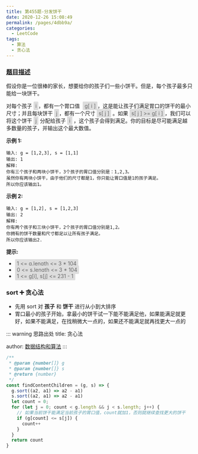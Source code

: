 ```yaml
---
title: 第455题-分发饼干
date: 2020-12-26 15:08:49
permalink: /pages/4dbb9a/
categories:
  - LeetCode
tags:
  - 算法
  - 贪心法
---
```


### [题目描述](https://leetcode-cn.com/problems/assign-cookies/)

假设你是一位很棒的家长，想要给你的孩子们一些小饼干。但是，每个孩子最多只能给一块饼干。

对每个孩子 <span style="background: #ddd; color: #666; padding: 3px 5px; border-radius: 2px;">i</span>，都有一个胃口值  <span style="background: #ddd; color: #666; padding: 3px 5px; border-radius: 2px;">g[ i ]</span>，这是能让孩子们满足胃口的饼干的最小尺寸；并且每块饼干 <span style="background: #ddd; color: #666; padding: 3px 5px; border-radius: 2px;">j</span>，都有一个尺寸 <span style="background: #ddd; color: #666; padding: 3px 5px; border-radius: 2px;">s[ j ]</span> 。如果 <span style="background: #ddd; color: #666; padding: 3px 5px; border-radius: 2px;">s[ j ] >= g[ i ]</span>，我们可以将这个饼干 <span style="background: #ddd; color: #666; padding: 3px 5px; border-radius: 2px;">j</span> 分配给孩子 <span style="background: #ddd; color: #666; padding: 3px 5px; border-radius: 2px;">i</span> ，这个孩子会得到满足。你的目标是尽可能满足越多数量的孩子，并输出这个最大数值。

<!-- more -->

**示例 1:**

```
输入: g = [1,2,3], s = [1,1]
输出: 1
解释:
你有三个孩子和两块小饼干，3个孩子的胃口值分别是：1,2,3。
虽然你有两块小饼干，由于他们的尺寸都是1，你只能让胃口值是1的孩子满足。
所以你应该输出1。
```

**示例 2:**

```
输入: g = [1,2], s = [1,2,3]
输出: 2
解释:
你有两个孩子和三块小饼干，2个孩子的胃口值分别是1,2。
你拥有的饼干数量和尺寸都足以让所有孩子满足。
所以你应该输出2.
```

**提示:**

- <span style="background: #ddd; color: #666; padding: 3px 5px; border-radius: 2px;">1 <= g.length <= 3 \* 104</span>
- <span style="background: #ddd; color: #666; padding: 3px 5px; border-radius: 2px;">0 <= s.length <= 3 \* 104</span>
- <span style="background: #ddd; color: #666; padding: 3px 5px; border-radius: 2px;">1 <= g[i], s[j] <= 231 - 1</span>

### sort ➕ 贪心法

- 先用 sort 对 **孩子** 和 **饼干** 进行从小到大排序
- 胃口最小的孩子开始，拿最小的饼干试一下能不能满足他，如果能满足就更好，如果不能满足，在找稍微大一点的，如果还不能满足就再找更大一点的

::: warning 思路出处
title: 贪心法

author: [数据结构和算法](https://leetcode-cn.com/problems/assign-cookies/solution/tan-xin-suan-fa-ying-gai-jiao-pian-xin-s-iw8m/)
:::

```JavaScript
/**
 * @param {number[]} g
 * @param {number[]} s
 * @return {number}
 */
const findContentChildren = (g, s) => {
  g.sort((a2, a1) => a2 - a1)
  s.sort((a2, a1) => a2 - a1)
  let count = 0;
  for (let j = 0; count < g.length && j < s.length; j++) {
    // 如果当前饼干能满足当前孩子的胃口值，count就加1，否则就继续查找更大的饼干
    if (g[count] <= s[j]) {
      count++
    }
  }
  return count
}
```
